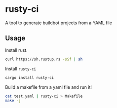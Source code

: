 # rusty-ci

A tool to generate buildbot projects from a YAML file

## Usage

Install rust.

```bash
curl https://sh.rustup.rs -sSf | sh
```

Install `rusty-ci`

```bash
cargo install rusty-ci
```

Build a makefile from a yaml file and run it!

```bash
cat test.yaml | rusty-ci > Makefile
make -j
```